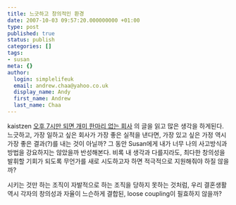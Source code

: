 ```yaml
---
title: 느긋하고 창의적인 환경
date: 2007-10-03 09:57:20.000000000 +01:00
type: post
published: true
status: publish
categories: []
tags:
- susan
meta: {}
author:
  login: simplelifeuk
  email: andrew.chaa@yahoo.co.uk
  display_name: Andy
  first_name: Andrew
  last_name: Chaa
---
```

<p>kaistzen <a href="http://kaistizen.net/EE/index.php/weblog/comments/sas_institute/"><span style="font-family:Batang;">오후</span> 7<span style="font-family:Batang;">시만</span><span> </span><span style="font-family:Batang;">되면</span><span> </span><span style="font-family:Batang;">개미</span><span> </span><span style="font-family:Batang;">한마리</span><span> </span><span style="font-family:Batang;">없는</span><span> </span><span style="font-family:Batang;">회사</span></a> 의 글을 읽고 많은 생각을 하게된다.<br />
느긋하고, 가장 일하고 싶은 회사가 가장 좋은 실적을 낸다면,  가장 있고 싶은 가정 역시 가장 좋은 결과(?)를 내는 것이 아닐까? 그 동안 Susan에게 내가 너무 나의 사고방식과 방법을 강요하지는 않았을까 반성해본다. 비록 내 생각과 다를지라도, 최다한 창의성을 발휘할 기회가 되도록 무언가를 새로 시도하고자 하면 적극적으로 지원해줘야 하질 않을까?</p>
<p>시키는 것만 하는 조직이 자발적으로 하는 조직을 당하지 못하는 것처럼, 우리 결혼생활 역시 각자의 창의성과 자율이 느슨하게 결합된, loose coupling이 필효하지 않을까?</p>
